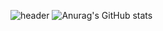 ![header](https://capsule-render.vercel.app/api?type=Rounded&text=🔭GreatIsland)
![Anurag's GitHub stats](https://github-readme-stats.vercel.app/api?username=Greatisland&show_icons=true&theme=radical)
<!--
**Greatisland/Greatisland** is a ✨ _special_ ✨ repository because its `README.md` (this file) appears on your GitHub profile.

Here are some ideas to get you started:

- 🔭 I’m currently working on ...
- 🌱 I’m currently learning ...
- 👯 I’m looking to collaborate on ...
- 🤔 I’m looking for help with ...
- 💬 Ask me about ...
- 📫 How to reach me: ...
- 😄 Pronouns: ...
- ⚡ Fun fact: ...
-->
